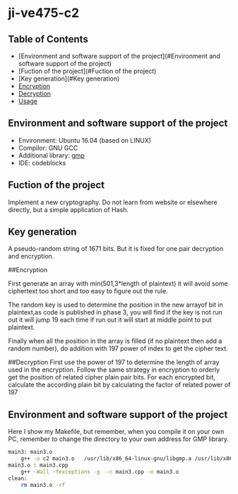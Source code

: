 # ji-ve475-c2
## Table of Contents

- [Environment and software support of the project](#Environment and software support of the project)
- [Fuction of the project](#Fuction of the project)
- [Key generation](#Key generation)
- [Encryption](#Encryption)
- [Decryption ](#Decryption )
- [Usage](#usage)

## Environment and software support of the project

- Environment: Ubuntu 16.04 (based on LINUX)
- Compilor: GNU GCC
- Additional library: [gmp](https://gmplib.org/) 
- IDE: codeblocks

## Fuction of the project

Implement a new cryptography. Do not learn from website or elsewhere directly, but a simple
application of Hash.

## Key generation

A pseudo-random string of 1671 bits. But it is fixed for one pair decryption and encryption.
  
  
##Encryption

First generate an array with min(501,3*length of plaintext) it will avoid some ciphertext 
too short and too easy to figure out the rule.
  
  The random key is used to determine the position in the new arrayof bit in plaintext,as code is 
  published in phase 3, you will find if the key is not run out it will 
  jump 19 each time if run out it will start at middle point to put plaintext.
  
  Finally when all the position in the array is filled (if no plaintext then add a random number),
  do addition with 197 power of index to get the cipher text.
  
  
##Decryption 
 First use the power of 197 to determine the length of array used in 
the encryption. Follow the same strategy in encryption to orderly get the position of related cipher 
plain pair bits. For each encrypted bit, calculate the according plain bit by
calculating the factor of related power of 197

## Environment and software support of the project
Here I show my Makefile, but remember, when you compile it on your own PC, remember 
to change the directory to your own address for GMP library.

```sh
main3: main3.o
	g++ -o c2 main3.o   /usr/lib/x86_64-linux-gnu/libgmp.a /usr/lib/x86_64-linux-gnu/libgmpxx.a
main3.o : main3.cpp
	g++ -Wall -fexceptions -g  -c main3.cpp -o main3.o
clean:
	rm main3.o -rf
```